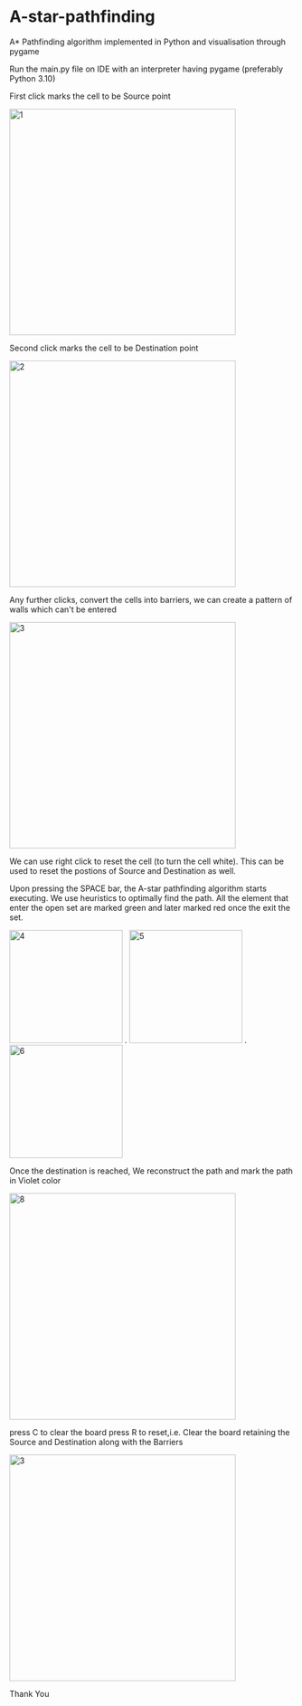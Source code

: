 # A-star-pathfinding
A* Pathfinding algorithm implemented in Python and visualisation through pygame

Run the main.py file on IDE with an interpreter having pygame (preferably Python 3.10)

First click marks the cell to be Source point 

<img width="400" alt="1" src="https://github.com/pranavb-git/A-star-pathfinding/assets/121572703/9970344a-f3ee-4195-b588-42275608b568">

Second click marks the cell to be Destination point 

<img width="400" alt="2" src="https://github.com/pranavb-git/A-star-pathfinding/assets/121572703/96dddb17-c351-457a-80ce-43a5302d17e3">

Any further clicks, convert the cells into barriers, we can create a pattern of walls which can't be entered 

<img width="400" alt="3" src="https://github.com/pranavb-git/A-star-pathfinding/assets/121572703/4ab6f791-d62a-49e0-bb53-e551749df30c">

We can use right click to reset the cell (to turn the cell white). This can be used to reset the postions of Source and Destination as well.

Upon pressing the SPACE bar, the A-star pathfinding algorithm starts executing.
We use heuristics to optimally find the path. All the element that enter the open set are marked green and later marked red once the exit the set.

<img width="200" alt="4" src="https://github.com/pranavb-git/A-star-pathfinding/assets/121572703/eb21ee48-e0ac-4260-85e1-82771e99cf2c">   .   <img width="200" alt="5" src="https://github.com/pranavb-git/A-star-pathfinding/assets/121572703/d28ec946-0a9a-4dd9-9adf-7b0f18d034a6">   .   <img width="200" alt="6" src="https://github.com/pranavb-git/A-star-pathfinding/assets/121572703/9da2f257-b4bc-448b-bf28-239301a4529c">

Once the destination is reached, We reconstruct the path and mark the path in Violet color

<img width="400" alt="8" src="https://github.com/pranavb-git/A-star-pathfinding/assets/121572703/82c7dab4-4c04-4e1a-900c-eadeea7585a7">

press C to clear the board
press R to reset,i.e. Clear the board retaining the Source and Destination along with the Barriers

<img width="400" alt="3" src="https://github.com/pranavb-git/A-star-pathfinding/assets/121572703/4ab6f791-d62a-49e0-bb53-e551749df30c">


Thank You
